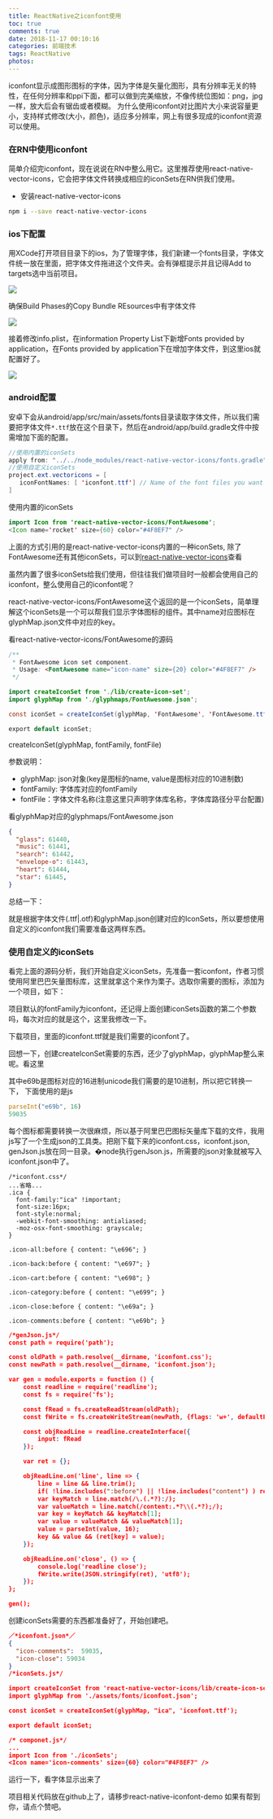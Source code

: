 ```yaml
---
title: ReactNative之iconfont使用
toc: true
comments: true
date: 2018-11-17 00:10:16
categories: 前端技术
tags: ReactNative
photos:
---
```


iconfont显示成图形图标的字体，因为字体是矢量化图形，具有分辨率无关的特性，在任何分辨率和ppi下面，都可以做到完美缩放，不像传统位图如：png，jpg一样，放大后会有锯齿或者模糊。
为什么使用iconfont对比图片大小来说容量更小，支持样式修改(大小，颜色)，适应多分辨率，网上有很多现成的iconfont资源可以使用。

<!--more-->

### 在RN中使用iconfont

简单介绍完iconfont，现在说说在RN中整么用它。这里推荐使用react-native-vector-icons，它会把字体文件转换成相应的iconSets在RN供我们使用。

* 安装react-native-vector-icons

```bash
npm i --save react-native-vector-icons
```

### ios下配置

用XCode打开项目目录下的ios，为了管理字体，我们新建一个fonts目录，字体文件统一放在里面，把字体文件拖进这个文件夹。会有弹框提示并且记得Add to targets选中当前项目。

![](http://cdn.chuyunt.com/ios-icon1.png)

确保Build Phases的Copy Bundle REsources中有字体文件

![](http://cdn.chuyunt.com/ios-icon2.png)

接着修改info.plist，在information Property List下新增Fonts provided by application，在Fonts provided by application下在增加字体文件，到这里ios就配置好了。

![](http://cdn.chuyunt.com/ios-icon3.png)


### android配置

安卓下会从android/app/src/main/assets/fonts目录读取字体文件，所以我们需要把字体文件`*.ttf`放在这个目录下，然后在android/app/build.gradle文件中按需增加下面的配置。

```java
//使用内置的iconSets
apply from: "../../node_modules/react-native-vector-icons/fonts.gradle"
//使用自定义iconSets
project.ext.vectoricons = [
   iconFontNames: [ 'iconfont.ttf'] // Name of the font files you want to copy
]
```

使用内置的iconSets

```java
import Icon from 'react-native-vector-icons/FontAwesome';
<Icon name='rocket' size={60} color="#4F8EF7" />
```

上面的方式引用的是react-native-vector-icons内置的一种iconSets, 除了FontAwesome还有其他iconSets，可以到[react-native-vector-icons](https://github.com/oblador/react-native-vector-icons)查看

虽然内置了很多iconSets给我们使用，但往往我们做项目时一般都会使用自己的iconfont，整么使用自己的iconfont呢？

react-native-vector-icons/FontAwesome这个返回的是一个iconSets，简单理解这个iconSets是一个可以帮我们显示字体图标的组件。其中name对应图标在glyphMap.json文件中对应的key。

看react-native-vector-icons/FontAwesome的源码

```java
/**
 * FontAwesome icon set component.
 * Usage: <FontAwesome name="icon-name" size={20} color="#4F8EF7" />
 */

import createIconSet from './lib/create-icon-set';
import glyphMap from './glyphmaps/FontAwesome.json';

const iconSet = createIconSet(glyphMap, 'FontAwesome', 'FontAwesome.ttf');

export default iconSet;
```

createIconSet(glyphMap, fontFamily, fontFile)

参数说明：

* glyphMap: json对象(key是图标的name, value是图标对应的10进制数)
* fontFamily: 字体库对应的fontFamily
* fontFile：字体文件名称(注意这里只声明字体库名称，字体库路径分平台配置)

看glyphMap对应的glyphmaps/FontAwesome.json

```json
{
  "glass": 61440,
  "music": 61441,
  "search": 61442,
  "envelope-o": 61443,
  "heart": 61444,
  "star": 61445,
}
```

总结一下：

就是根据字体文件(.ttf|.otf)和glyphMap.json创建对应的IconSets，所以要想使用自定义的iconfont我们需要准备这两样东西。

### 使用自定义的iconSets

看完上面的源码分析，我们开始自定义iconSets，先准备一套iconfont，作者习惯使用阿里巴巴矢量图标库，这里就拿这个来作为栗子。选取你需要的图标，添加为一个项目，如下：



项目默认的fontFamily为iconfont，还记得上面创建iconSets函数的第二个参数吗，每次对应的就是这个，这里我修改一下。



下载项目，里面的iconfont.ttf就是我们需要的iconfont了。



回想一下，创建createIconSet需要的东西，还少了glyphMap，glyphMap整么来呢。看这里



其中e69b是图标对应的16进制unicode我们需要的是10进制，所以把它转换一下， 下面使用的是js

```js
parseInt("e69b", 16)
59035
```

每个图标都需要转换一次很麻烦，所以基于阿里巴巴图标矢量库下载的文件，我用js写了一个生成json的工具类。把刚下载下来的iconfont.css，iconfont.json, genJson.js放在同一目录。�node执行genJson.js，所需要的json对象就被写入iconfont.json中了。

```
/*iconfont.css*/
...省略...
.ica {
  font-family:"ica" !important;
  font-size:16px;
  font-style:normal;
  -webkit-font-smoothing: antialiased;
  -moz-osx-font-smoothing: grayscale;
}

.icon-all:before { content: "\e696"; }

.icon-back:before { content: "\e697"; }

.icon-cart:before { content: "\e698"; }

.icon-category:before { content: "\e699"; }

.icon-close:before { content: "\e69a"; }

.icon-comments:before { content: "\e69b"; }
```

```json
/*genJson.js*/
const path = require('path');

const oldPath = path.resolve(__dirname, 'iconfont.css');
const newPath = path.resolve(__dirname, 'iconfont.json');

var gen = module.exports = function () {
    const readline = require('readline');
    const fs = require('fs');

    const fRead = fs.createReadStream(oldPath);
    const fWrite = fs.createWriteStream(newPath, {flags: 'w+', defaultEncoding: 'utf8'});

    const objReadLine = readline.createInterface({
        input: fRead
    });

    var ret = {};

    objReadLine.on('line', line => {
        line = line && line.trim();
        if( !line.includes(":before") || !line.includes("content") ) return;
        var keyMatch = line.match(/\.(.*?):/);
        var valueMatch = line.match(/content:.*?\\(.*?);/);
        var key = keyMatch && keyMatch[1];
        var value = valueMatch && valueMatch[1];
        value = parseInt(value, 16);
        key && value && (ret[key] = value);
    });

    objReadLine.on('close', () => {
        console.log('readline close');
        fWrite.write(JSON.stringify(ret), 'utf8');
    });
};

gen();
```

创建iconSets需要的东西都准备好了，开始创建吧。

```json
／*iconfont.json*／
{
  "icon-comments":  59035,
  "icon-close": 59034
}
/*iconSets.js*/

import createIconSet from 'react-native-vector-icons/lib/create-icon-set';
import glyphMap from './assets/fonts/iconfont.json';

const iconSet = createIconSet(glyphMap, "ica", 'iconfont.ttf');

export default iconSet;

/* componet.js*/
...
import Icon from './iconSets';
<Icon name='icon-comments' size={60} color="#4F8EF7" />
```

运行一下，看字体显示出来了


项目相关代码放在github上了，请移步react-native-iconfont-demo
如果有帮到你，请点个赞吧。




